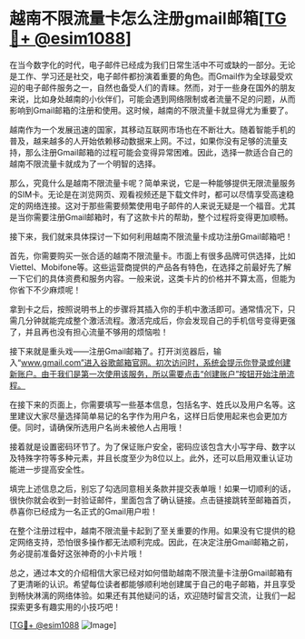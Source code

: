# 越南不限流量卡怎么注册gmail邮箱[[TG💪+ @esim1088](https://t.me/s/esim1088)]

在当今数字化的时代，电子邮件已经成为我们日常生活中不可或缺的一部分。无论是工作、学习还是社交，电子邮件都扮演着重要的角色。而Gmail作为全球最受欢迎的电子邮件服务之一，自然也备受人们的青睐。然而，对于一些身在国外的朋友来说，比如身处越南的小伙伴们，可能会遇到网络限制或者流量不足的问题，从而影响到Gmail邮箱的注册和使用。这时候，越南的不限流量卡就显得尤为重要了。

越南作为一个发展迅速的国家，其移动互联网市场也在不断壮大。随着智能手机的普及，越来越多的人开始依赖移动数据来上网。不过，如果你没有足够的流量支持，那么注册Gmail邮箱的过程可能会变得异常困难。因此，选择一款适合自己的越南不限流量卡就成为了一个明智的选择。

那么，究竟什么是越南不限流量卡呢？简单来说，它是一种能够提供无限流量服务的SIM卡。无论是在浏览网页、观看视频还是下载文件时，都可以尽情享受高速稳定的网络连接。这对于那些需要频繁使用电子邮件的人来说无疑是一个福音。尤其是当你需要注册Gmail邮箱时，有了这款卡片的帮助，整个过程将变得更加顺畅。

接下来，我们就来具体探讨一下如何利用越南不限流量卡成功注册Gmail邮箱吧！

首先，你需要购买一张合适的越南不限流量卡。市面上有很多品牌可供选择，比如Viettel、Mobifone等。这些运营商提供的产品各有特色，在选择之前最好先了解一下它们的具体资费和服务内容。一般来说，这类卡片的价格并不算太高，但能为你省下不少麻烦呢！

拿到卡之后，按照说明书上的步骤将其插入你的手机中激活即可。通常情况下，只需几分钟就能完成整个激活流程。激活完成后，你会发现自己的手机信号变得更强了，并且再也没有担心流量不够用的烦恼啦！

接下来就是重头戏——注册Gmail邮箱了。打开浏览器后，输入“www.gmail.com”进入谷歌邮箱官网。初次访问时，系统会提示你登录或创建新账户。由于我们是第一次使用该服务，所以需要点击“创建账户”按钮开始注册流程。

在接下来的页面上，你需要填写一些基本信息，包括名字、姓氏以及用户名等。这里建议大家尽量选择简单易记的名字作为用户名，这样日后使用起来也会更加方便。同时，请确保所选用户名尚未被他人占用哦！

接着就是设置密码环节了。为了保证账户安全，密码应该包含大小写字母、数字以及特殊字符等多种元素，并且长度至少为8位以上。此外，还可以启用双重认证功能进一步提高安全性。

填完上述信息之后，别忘了勾选同意相关条款并提交表单哦！如果一切顺利的话，很快你就会收到一封验证邮件，里面包含了确认链接。点击链接跳转至邮箱首页，恭喜你已经成为一名正式的Gmail用户啦！

在整个注册过程中，越南不限流量卡起到了至关重要的作用。如果没有它提供的稳定网络支持，恐怕很多操作都无法顺利完成。因此，在决定注册Gmail邮箱之前，务必提前准备好这张神奇的小卡片哦！

总之，通过本文的介绍相信大家已经对如何借助越南不限流量卡注册Gmail邮箱有了更清晰的认识。希望每位读者都能够顺利地创建属于自己的电子邮箱，并且享受到畅快淋漓的网络体验。如果还有其他疑问的话，欢迎随时留言交流，让我们一起探索更多有趣实用的小技巧吧！

[[TG💪+ @esim1088](https://t.me/s/esim1088) ![Image](https://i.postimg.cc/4NQfJmqS/Snipaste-2025-05-13-00-14-12.png)]